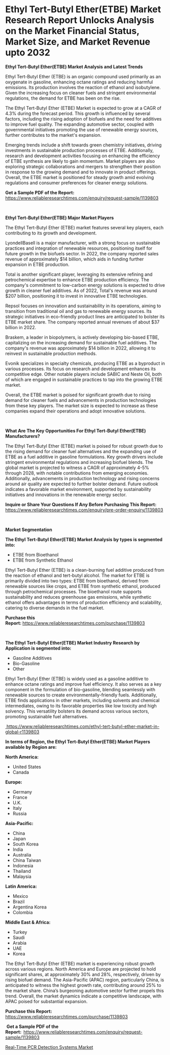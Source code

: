 <p><h1>Ethyl Tert-Butyl Ether(ETBE) Market Research Report Unlocks Analysis on the Market Financial Status, Market Size, and Market Revenue upto 2032</h1></p><p><strong>Ethyl Tert-Butyl Ether(ETBE) Market Analysis and Latest Trends</strong></p>
<p><p>Ethyl Tert-Butyl Ether (ETBE) is an organic compound used primarily as an oxygenate in gasoline, enhancing octane ratings and reducing harmful emissions. Its production involves the reaction of ethanol and isobutylene. Given the increasing focus on cleaner fuels and stringent environmental regulations, the demand for ETBE has been on the rise. </p><p>The Ethyl Tert-Butyl Ether (ETBE) Market is expected to grow at a CAGR of 4.3% during the forecast period. This growth is influenced by several factors, including the rising adoption of biofuels and the need for additives to improve fuel quality. The expanding automotive sector, coupled with governmental initiatives promoting the use of renewable energy sources, further contributes to the market's expansion.</p><p>Emerging trends include a shift towards green chemistry initiatives, driving investments in sustainable production processes of ETBE. Additionally, research and development activities focusing on enhancing the efficiency of ETBE synthesis are likely to gain momentum. Market players are also exploring strategic collaborations and mergers to strengthen their position in response to the growing demand and to innovate in product offerings. Overall, the ETBE market is positioned for steady growth amid evolving regulations and consumer preferences for cleaner energy solutions.</p></p>
<p><strong>Get a Sample PDF of the Report:&nbsp;</strong> <a href="https://www.reliableresearchtimes.com/enquiry/request-sample/1139803?utm_campaign=2631&utm_medium=2&utm_source=Github&utm_content=ia&utm_term=25032025&utm_id=ethyl-tert-butyl-etheretbe">https://www.reliableresearchtimes.com/enquiry/request-sample/1139803</a></p>
<p>&nbsp;</p>
<p><strong>Ethyl Tert-Butyl Ether(ETBE) Major Market Players</strong></p>
<p><p>The Ethyl Tert-Butyl Ether (ETBE) market features several key players, each contributing to its growth and development. </p><p>LyondellBasell is a major manufacturer, with a strong focus on sustainable practices and integration of renewable resources, positioning itself for future growth in the biofuels sector. In 2022, the company reported sales revenue of approximately $14 billion, which aids in funding further expansion in ETBE production.</p><p>Total is another significant player, leveraging its extensive refining and petrochemical expertise to enhance ETBE production efficiency. The company's commitment to low-carbon energy solutions is expected to drive growth in cleaner fuel additives. As of 2022, Total's revenue was around $207 billion, positioning it to invest in innovative ETBE technologies.</p><p>Repsol focuses on innovation and sustainability in its operations, aiming to transition from traditional oil and gas to renewable energy sources. Its strategic initiatives in eco-friendly product lines are anticipated to bolster its ETBE market share. The company reported annual revenues of about $37 billion in 2022.</p><p>Braskem, a leader in biopolymers, is actively developing bio-based ETBE, capitalizing on the increasing demand for sustainable fuel additives. The company's revenue was approximately $14 billion in 2022, allowing it to reinvest in sustainable production methods.</p><p>Evonik specializes in specialty chemicals, producing ETBE as a byproduct in various processes. Its focus on research and development enhances its competitive edge. Other notable players include SABIC and Neste Oil, both of which are engaged in sustainable practices to tap into the growing ETBE market.</p><p>Overall, the ETBE market is poised for significant growth due to rising demand for cleaner fuels and advancements in production technologies from these key players. The market size is expected to increase as these companies expand their operations and adopt innovative solutions.</p></p>
<p>&nbsp;</p>
<p><strong>What Are The Key Opportunities For Ethyl Tert-Butyl Ether(ETBE) Manufacturers?</strong></p>
<p><p>The Ethyl Tert-Butyl Ether (ETBE) market is poised for robust growth due to the rising demand for cleaner fuel alternatives and the expanding use of ETBE as a fuel additive in gasoline formulations. Key growth drivers include stringent environmental regulations and increasing biofuel blends. The global market is projected to witness a CAGR of approximately 4-5% through 2028, with notable contributions from emerging economies. Additionally, advancements in production technology and rising concerns around air quality are expected to further bolster demand. Future outlook indicates a favorable market environment, supported by sustainability initiatives and innovations in the renewable energy sector.</p></p>
<p><strong>Inquire or Share Your Questions If Any Before Purchasing This Report:</strong> <a href="https://www.reliableresearchtimes.com/enquiry/pre-order-enquiry/1139803?utm_campaign=2631&utm_medium=2&utm_source=Github&utm_content=ia&utm_term=25032025&utm_id=ethyl-tert-butyl-etheretbe">https://www.reliableresearchtimes.com/enquiry/pre-order-enquiry/1139803</a></p>
<p>&nbsp;</p>
<p><strong>Market Segmentation</strong></p>
<p><strong>The Ethyl Tert-Butyl Ether(ETBE) Market Analysis by types is segmented into:</strong></p>
<p><ul><li>ETBE from Bioethanol</li><li>ETBE from Synthetic Ethanol</li></ul></p>
<p><p>Ethyl Tert-Butyl Ether (ETBE) is a clean-burning fuel additive produced from the reaction of ethanol and tert-butyl alcohol. The market for ETBE is primarily divided into two types: ETBE from bioethanol, derived from renewable sources like crops, and ETBE from synthetic ethanol, produced through petrochemical processes. The bioethanol route supports sustainability and reduces greenhouse gas emissions, while synthetic ethanol offers advantages in terms of production efficiency and scalability, catering to diverse demands in the fuel market.</p></p>
<p><strong>Purchase this Report:&nbsp;</strong><a href="https://www.reliableresearchtimes.com/purchase/1139803?utm_campaign=2631&utm_medium=2&utm_source=Github&utm_content=ia&utm_term=25032025&utm_id=ethyl-tert-butyl-etheretbe">https://www.reliableresearchtimes.com/purchase/1139803</a></p>
<p>&nbsp;</p>
<p><strong>The Ethyl Tert-Butyl Ether(ETBE) Market Industry Research by Application is segmented into:</strong></p>
<p><ul><li>Gasoline Additives</li><li>Bio-Gasoline</li><li>Other</li></ul></p>
<p><p>Ethyl Tert-Butyl Ether (ETBE) is widely used as a gasoline additive to enhance octane ratings and improve fuel efficiency. It also serves as a key component in the formulation of bio-gasoline, blending seamlessly with renewable sources to create environmentally-friendly fuels. Additionally, ETBE finds applications in other markets, including solvents and chemical intermediates, owing to its favorable properties like low toxicity and high solvency. This versatility bolsters its demand across various sectors, promoting sustainable fuel alternatives.</p></p>
<p><a href="https://www.reliableresearchtimes.com/ethyl-tert-butyl-ether-market-in-global-r1139803?utm_campaign=2631&utm_medium=2&utm_source=Github&utm_content=ia&utm_term=25032025&utm_id=ethyl-tert-butyl-etheretbe">&nbsp;https://www.reliableresearchtimes.com/ethyl-tert-butyl-ether-market-in-global-r1139803</a></p>
<p><strong>In terms of Region, the Ethyl Tert-Butyl Ether(ETBE) Market Players available by Region are:</strong></p>
<p>
    <p> <strong> North America: </strong>
        <ul>
            <li>United States</li>
            <li>Canada</li>
        </ul>
        </p> 
    <p> <strong> Europe: </strong>
        <ul>
            <li>Germany</li>
            <li>France</li>
            <li>U.K.</li>
            <li>Italy</li>
            <li>Russia</li>
        </ul>
        </p> 
    <p> <strong> Asia-Pacific: </strong>
        <ul>
            <li>China</li>
            <li>Japan</li>
            <li>South Korea</li>
            <li>India</li>
            <li>Australia</li>
            <li>China Taiwan</li>
            <li>Indonesia</li>
            <li>Thailand</li>
            <li>Malaysia</li>
        </ul>
        </p> 
    <p> <strong> Latin America: </strong>
        <ul>
            <li>Mexico</li>
            <li>Brazil</li>
            <li>Argentina Korea</li>
            <li>Colombia</li>
        </ul>
        </p> 
    <p> <strong> Middle East & Africa: </strong>
        <ul>
            <li>Turkey</li>
            <li>Saudi</li>
            <li>Arabia</li>
            <li>UAE</li>
            <li>Korea</li>
        </ul>
    </p>
    </p>
<p><p>The Ethyl Tert-Butyl Ether (ETBE) market is experiencing robust growth across various regions. North America and Europe are projected to hold significant shares, at approximately 30% and 28%, respectively, driven by rising biofuel demand. The Asia-Pacific (APAC) region, particularly China, is anticipated to witness the highest growth rate, contributing around 25% to the market share. China’s burgeoning automotive sector further propels this trend. Overall, the market dynamics indicate a competitive landscape, with APAC poised for substantial expansion.</p></p>
<p><strong>Purchase this Report: </strong><a href="https://www.reliableresearchtimes.com/purchase/1139803?utm_campaign=2631&utm_medium=2&utm_source=Github&utm_content=ia&utm_term=25032025&utm_id=ethyl-tert-butyl-etheretbe">https://www.reliableresearchtimes.com/purchase/1139803</a></p>
<p>&nbsp;<strong>Get a Sample PDF of the Report:&nbsp;&nbsp;</strong><a href="https://www.reliableresearchtimes.com/enquiry/request-sample/1139803?utm_campaign=2631&utm_medium=2&utm_source=Github&utm_content=ia&utm_term=25032025&utm_id=ethyl-tert-butyl-etheretbe">https://www.reliableresearchtimes.com/enquiry/request-sample/1139803</a></p>
<p><strong></strong></p>
<p><p><a href="https://github.com/skerretflossie9297/Market-Research-Report-List-1/blob/main/real-time-pcr-detection-systems-market.md?utm_campaign=2631&utm_medium=2&utm_source=Github&utm_content=ia&utm_term=25032025&utm_id=ethyl-tert-butyl-etheretbe">Real-Time PCR Detection Systems Market</a></p></p>